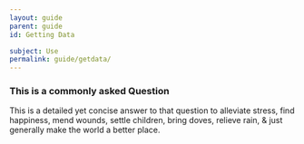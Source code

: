 ```yaml
---
layout: guide
parent: guide
id: Getting Data

subject: Use
permalink: guide/getdata/
---
```


<h3>This is a commonly asked Question </h3>

<p>This is a detailed yet concise answer to that question to alleviate stress, find happiness, mend wounds, settle children, bring doves, relieve rain, & just generally make the world a better place. </p>